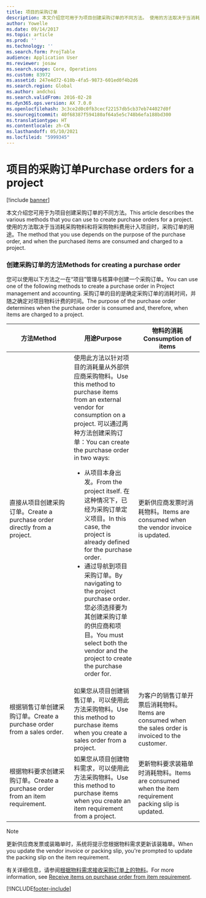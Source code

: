```yaml
---
title: 项目的采购订单
description: 本文介绍您可用于为项目创建采购订单的不同方法。 使用的方法取决于当消耗采购物料和将采购物料费用计入项目时，采购订单的用途。
author: Yowelle
ms.date: 09/14/2017
ms.topic: article
ms.prod: ''
ms.technology: ''
ms.search.form: ProjTable
audience: Application User
ms.reviewer: josaw
ms.search.scope: Core, Operations
ms.custom: 83972
ms.assetid: 247e4d72-610b-4fa5-9873-601ed0f4b2d6
ms.search.region: Global
ms.author: andchoi
ms.search.validFrom: 2016-02-28
ms.dyn365.ops.version: AX 7.0.0
ms.openlocfilehash: 3c3ce2d0c0fb3cecf22157db5cb37eb744027d0f
ms.sourcegitcommit: 40f68387f594180af64a5e5c748b6efa188bd300
ms.translationtype: HT
ms.contentlocale: zh-CN
ms.lasthandoff: 05/10/2021
ms.locfileid: "5999345"
---
```

# <a name="purchase-orders-for-a-project"></a><span data-ttu-id="3ec3a-104">项目的采购订单</span><span class="sxs-lookup"><span data-stu-id="3ec3a-104">Purchase orders for a project</span></span>

[!include [banner](../includes/banner.md)]

<span data-ttu-id="3ec3a-105">本文介绍您可用于为项目创建采购订单的不同方法。</span><span class="sxs-lookup"><span data-stu-id="3ec3a-105">This article describes the various methods that you can use to create purchase orders for a project.</span></span> <span data-ttu-id="3ec3a-106">使用的方法取决于当消耗采购物料和将采购物料费用计入项目时，采购订单的用途。</span><span class="sxs-lookup"><span data-stu-id="3ec3a-106">The method that you use depends on the purpose of the purchase order, and when the purchased items are consumed and charged to a project.</span></span>

### <a name="methods-for-creating-a-purchase-order"></a><span data-ttu-id="3ec3a-107">创建采购订单的方法</span><span class="sxs-lookup"><span data-stu-id="3ec3a-107">Methods for creating a purchase order</span></span>

<span data-ttu-id="3ec3a-108">您可以使用以下方法之一在“项目”管理与核算中创建一个采购订单。</span><span class="sxs-lookup"><span data-stu-id="3ec3a-108">You can use one of the following methods to create a purchase order in Project management and accounting.</span></span> <span data-ttu-id="3ec3a-109">采购订单的目的是确定采购订单的消耗时间，并随之确定对项目物料计费的时间。</span><span class="sxs-lookup"><span data-stu-id="3ec3a-109">The purpose of the purchase order determines when the purchase order is consumed and, therefore, when items are charged to a project.</span></span>

<table>
<colgroup>
<col width="33%" />
<col width="33%" />
<col width="33%" />
</colgroup>
<thead>
<tr class="header">
<th><span data-ttu-id="3ec3a-110">方法</span><span class="sxs-lookup"><span data-stu-id="3ec3a-110">Method</span></span></th>
<th><span data-ttu-id="3ec3a-111">用途</span><span class="sxs-lookup"><span data-stu-id="3ec3a-111">Purpose</span></span></th>
<th><span data-ttu-id="3ec3a-112">物料的消耗</span><span class="sxs-lookup"><span data-stu-id="3ec3a-112">Consumption of items</span></span></th>
</tr>
</thead>
<tbody>
<tr class="odd">
<td><span data-ttu-id="3ec3a-113">直接从项目创建采购订单。</span><span class="sxs-lookup"><span data-stu-id="3ec3a-113">Create a purchase order directly from a project.</span></span></td>
<td><span data-ttu-id="3ec3a-114">使用此方法以针对项目的消耗量从外部供应商采购物料。</span><span class="sxs-lookup"><span data-stu-id="3ec3a-114">Use this method to purchase items from an external vendor for consumption on a project.</span></span> <span data-ttu-id="3ec3a-115">可以通过两种方法创建采购订单：</span><span class="sxs-lookup"><span data-stu-id="3ec3a-115">You can create the purchase order in two ways:</span></span>
<ul>
<li><span data-ttu-id="3ec3a-116">从项目本身出发。</span><span class="sxs-lookup"><span data-stu-id="3ec3a-116">From the project itself.</span></span> <span data-ttu-id="3ec3a-117">在这种情况下，已经为采购订单定义项目。</span><span class="sxs-lookup"><span data-stu-id="3ec3a-117">In this case, the project is already defined for the purchase order.</span></span></li>
<li><span data-ttu-id="3ec3a-118">通过导航到项目采购订单。</span><span class="sxs-lookup"><span data-stu-id="3ec3a-118">By navigating to the project purchase order.</span></span> <span data-ttu-id="3ec3a-119">您必须选择要为其创建采购订单的供应商和项目。</span><span class="sxs-lookup"><span data-stu-id="3ec3a-119">You must select both the vendor and the project to create the purchase order for.</span></span></li>
</ul></td>
<td><span data-ttu-id="3ec3a-120">更新供应商发票时消耗物料。</span><span class="sxs-lookup"><span data-stu-id="3ec3a-120">Items are consumed when the vendor invoice is updated.</span></span></td>
</tr>
<tr class="even">
<td><span data-ttu-id="3ec3a-121">根据销售订单创建采购订单。</span><span class="sxs-lookup"><span data-stu-id="3ec3a-121">Create a purchase order from a sales order.</span></span></td>
<td><span data-ttu-id="3ec3a-122">如果您从项目创建销售订单，可以使用此方法采购物料。</span><span class="sxs-lookup"><span data-stu-id="3ec3a-122">Use this method to purchase items when you create a sales order from a project.</span></span></td>
<td><span data-ttu-id="3ec3a-123">为客户的销售订单开票后消耗物料。</span><span class="sxs-lookup"><span data-stu-id="3ec3a-123">Items are consumed when the sales order is invoiced to the customer.</span></span></td>
</tr>
<tr class="odd">
<td><span data-ttu-id="3ec3a-124">根据物料要求创建采购订单。</span><span class="sxs-lookup"><span data-stu-id="3ec3a-124">Create a purchase order from an item requirement.</span></span></td>
<td><span data-ttu-id="3ec3a-125">如果您从项目创建物料需求，可以使用此方法采购物料。</span><span class="sxs-lookup"><span data-stu-id="3ec3a-125">Use this method to purchase items when you create an item requirement from a project.</span></span></td>
<td><span data-ttu-id="3ec3a-126">更新物料要求装箱单时消耗物料。</span><span class="sxs-lookup"><span data-stu-id="3ec3a-126">Items are consumed when the item requirement packing slip is updated.</span></span></td>
</tr>
</tbody>
</table>

> [!NOTE] 
> <span data-ttu-id="3ec3a-127">更新供应商发票或装箱单时，系统将提示您根据物料需求更新该装箱单。</span><span class="sxs-lookup"><span data-stu-id="3ec3a-127">When you update the vendor invoice or packing slip, you're prompted to update the packing slip on the item requirement.</span></span>

<span data-ttu-id="3ec3a-128">有关详细信息，请参阅[根据物料需求接收采购订单上的物料](tasks/receive-items-purchase-order-item-requirement.md)。</span><span class="sxs-lookup"><span data-stu-id="3ec3a-128">For more information, see [Receive items on purchase order from item requirement](tasks/receive-items-purchase-order-item-requirement.md).</span></span>



[!INCLUDE[footer-include](../includes/footer-banner.md)]